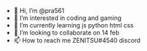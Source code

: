 - 👋 Hi, I’m @pra561
- 👀 I’m interested in coding and gaming
- 🌱 I’m currently learning js python html css
- 💞️ I’m looking to collaborate on 14 feb
- 📫 How to reach me ZENITSU#4540 discord

<!---
pra561/pra561 is a ✨ special ✨ repository because its `README.md` (this file) appears on your GitHub profile.
You can click the Preview link to take a look at your changes.
--->
